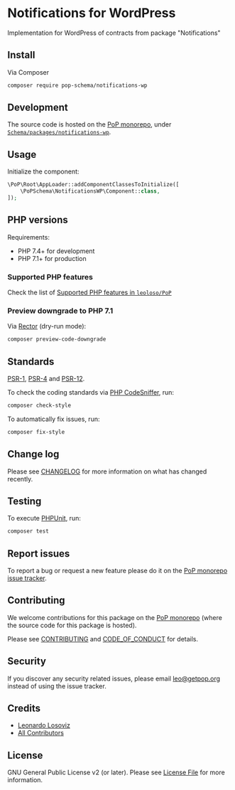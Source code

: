 # Notifications for WordPress

<!--
[![Build Status][ico-travis]][link-travis]
[![Quality Score][ico-code-quality]][link-code-quality]
[![Software License][ico-license]](LICENSE.md)
[![Latest Version on Packagist][ico-version]][link-packagist]
[![Coverage Status][ico-scrutinizer]][link-scrutinizer]
[![Total Downloads][ico-downloads]][link-downloads]
-->

Implementation for WordPress of contracts from package "Notifications"

## Install

Via Composer

``` bash
composer require pop-schema/notifications-wp
```

## Development

The source code is hosted on the [PoP monorepo](https://github.com/leoloso/PoP), under [`Schema/packages/notifications-wp`](https://github.com/leoloso/PoP/tree/master/layers/Schema/packages/notifications-wp).

## Usage

Initialize the component:

``` php
\PoP\Root\AppLoader::addComponentClassesToInitialize([
    \PoPSchema\NotificationsWP\Component::class,
]);
```

## PHP versions

Requirements:

- PHP 7.4+ for development
- PHP 7.1+ for production

### Supported PHP features

Check the list of [Supported PHP features in `leoloso/PoP`](https://github.com/leoloso/PoP/#supported-php-features)

### Preview downgrade to PHP 7.1

Via [Rector](https://github.com/rectorphp/rector) (dry-run mode):

```bash
composer preview-code-downgrade
```

## Standards

[PSR-1](https://www.php-fig.org/psr/psr-1), [PSR-4](https://www.php-fig.org/psr/psr-4) and [PSR-12](https://www.php-fig.org/psr/psr-12).

To check the coding standards via [PHP CodeSniffer](https://github.com/squizlabs/PHP_CodeSniffer), run:

``` bash
composer check-style
```

To automatically fix issues, run:

``` bash
composer fix-style
```

## Change log

Please see [CHANGELOG](CHANGELOG.md) for more information on what has changed recently.

## Testing

To execute [PHPUnit](https://phpunit.de/), run:

``` bash
composer test
```

## Report issues

To report a bug or request a new feature please do it on the [PoP monorepo issue tracker](https://github.com/leoloso/PoP/issues).

## Contributing

We welcome contributions for this package on the [PoP monorepo](https://github.com/leoloso/PoP) (where the source code for this package is hosted).

Please see [CONTRIBUTING](CONTRIBUTING.md) and [CODE_OF_CONDUCT](CODE_OF_CONDUCT.md) for details.

## Security

If you discover any security related issues, please email leo@getpop.org instead of using the issue tracker.

## Credits

- [Leonardo Losoviz][link-author]
- [All Contributors][link-contributors]

## License

GNU General Public License v2 (or later). Please see [License File](LICENSE.md) for more information.

[ico-version]: https://img.shields.io/packagist/v/pop-schema/notifications-wp.svg?style=flat-square
[ico-license]: https://img.shields.io/badge/license-GPLv2-brightgreen.svg?style=flat-square
[ico-travis]: https://img.shields.io/travis/pop-schema/notifications-wp/master.svg?style=flat-square
[ico-scrutinizer]: https://img.shields.io/scrutinizer/coverage/g/pop-schema/notifications-wp.svg?style=flat-square
[ico-code-quality]: https://img.shields.io/scrutinizer/g/pop-schema/notifications-wp.svg?style=flat-square
[ico-downloads]: https://img.shields.io/packagist/dt/pop-schema/notifications-wp.svg?style=flat-square

[link-packagist]: https://packagist.org/packages/pop-schema/notifications-wp
[link-travis]: https://travis-ci.org/pop-schema/notifications-wp
[link-scrutinizer]: https://scrutinizer-ci.com/g/pop-schema/notifications-wp/code-structure
[link-code-quality]: https://scrutinizer-ci.com/g/pop-schema/notifications-wp
[link-downloads]: https://packagist.org/packages/pop-schema/notifications-wp
[link-author]: https://github.com/leoloso
[link-contributors]: ../../../../../../contributors
